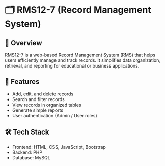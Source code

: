 # 🗂️ RMS12-7 (Record Management System)

## 📌 Overview
RMS12-7 is a web-based Record Management System (RMS) that helps users efficiently manage and track records. It simplifies data organization, retrieval, and reporting for educational or business applications.

## 🚀 Features
- Add, edit, and delete records  
- Search and filter records  
- View records in organized tables  
- Generate simple reports  
- User authentication (Admin / User roles)

## 🛠️ Tech Stack
- Frontend: HTML, CSS, JavaScript, Bootstrap  
- Backend: PHP  
- Database: MySQL  



